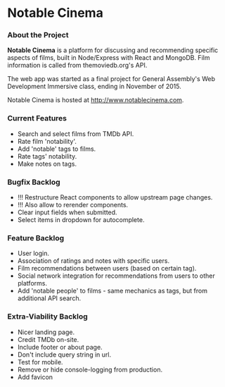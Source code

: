 # Notable Cinema

### About the Project

**Notable Cinema** is a platform for discussing and recommending specific aspects of films, built in Node/Express with React and MongoDB. Film information is called from themoviedb.org's API.

The web app was started as a final project for General Assembly's Web Development Immersive class, ending in November of 2015.

Notable Cinema is hosted at http://www.notablecinema.com.

### Current Features
* Search and select films from TMDb API.
* Rate film 'notability'.
* Add 'notable' tags to films.
* Rate tags' notability.
* Make notes on tags.

### Bugfix Backlog
* !!! Restructure React components to allow upstream page changes.
* !!! Also allow to rerender components.
* Clear input fields when submitted.
* Select items in dropdown for autocomplete.

### Feature Backlog
* User login.
* Association of ratings and notes with specific users.
* Film recommendations between users (based on certain tag).
* Social network integration for recommendations from users to other platforms.
* Add 'notable people' to films - same mechanics as tags, but from additional API search.

### Extra-Viability Backlog
* Nicer landing page.
* Credit TMDb on-site.
* Include footer or about page.
* Don't include query string in url.
* Test for mobile.
* Remove or hide console-logging from production.
* Add favicon
